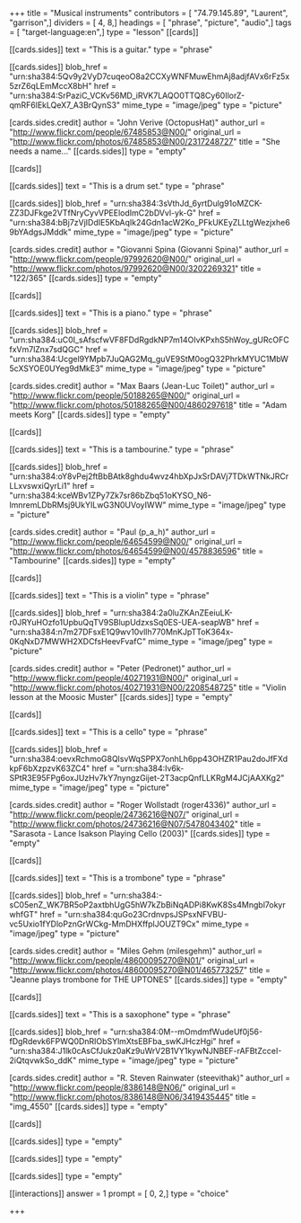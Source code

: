 +++
title = "Musical instruments"
contributors = [ "74.79.145.89", "Laurent", "garrison",]
dividers = [ 4, 8,]
headings = [ "phrase", "picture", "audio",]
tags = [ "target-language:en",]
type = "lesson"
[[cards]]

[[cards.sides]]
text = "This is a guitar."
type = "phrase"

[[cards.sides]]
blob_href = "urn:sha384:5Qv9y2VyD7cuqeoO8a2CCXyWNFMuwEhmAj8adjfAVx6rFz5x5zrZ6qLEmMccX8bH"
href = "urn:sha384:SrPaziC_VCKv56MD_iRVK7LAQO0TTQ8Cy60IlorZ-qmRF6lEkLQeX7_A3BrQynS3"
mime_type = "image/jpeg"
type = "picture"

[cards.sides.credit]
author = "John Verive (OctopusHat)"
author_url = "http://www.flickr.com/people/67485853@N00/"
original_url = "http://www.flickr.com/photos/67485853@N00/2317248727"
title = "She needs a name..."
[[cards.sides]]
type = "empty"

[[cards]]

[[cards.sides]]
text = "This is a drum set."
type = "phrase"

[[cards.sides]]
blob_href = "urn:sha384:3sVthJd_6yrtDulg91oMZCK-ZZ3DJFkge2VTfNryCyvVPEElodImC2bDVvl-yk-G"
href = "urn:sha384:bBj7zVjIDdIE5KbAqIk24Gdn1acW2Ko_PFkUKEyZLLtgWezjxhe69bYAdgsJMddk"
mime_type = "image/jpeg"
type = "picture"

[cards.sides.credit]
author = "Giovanni Spina (Giovanni Spina)"
author_url = "http://www.flickr.com/people/97992620@N00/"
original_url = "http://www.flickr.com/photos/97992620@N00/3202269321"
title = "122/365"
[[cards.sides]]
type = "empty"

[[cards]]

[[cards.sides]]
text = "This is a piano."
type = "phrase"

[[cards.sides]]
blob_href = "urn:sha384:uC0I_sAfscfwVF8FDdRgdkNP7m14OIvKPxhS5hWoy_gURcOFCfxVm7lZnx7sdQGC"
href = "urn:sha384:Ucgel9YMpb7JuQAG2Mq_guVE9StM0ogQ32PhrkMYUC1MbW5cXSYOE0UYeg9dMkE3"
mime_type = "image/jpeg"
type = "picture"

[cards.sides.credit]
author = "Max Baars (Jean-Luc Toilet)"
author_url = "http://www.flickr.com/people/50188265@N00/"
original_url = "http://www.flickr.com/photos/50188265@N00/4860297618"
title = "Adam meets Korg"
[[cards.sides]]
type = "empty"

[[cards]]

[[cards.sides]]
text = "This is a tambourine."
type = "phrase"

[[cards.sides]]
blob_href = "urn:sha384:oY8vPej2ftBbBAtk8ghdu4wvz4hbXpJxSrDAVj7TDkWTNkJRCrLLxvswxiQyrLi1"
href = "urn:sha384:kceWBv1ZPy7Zk7sr86bZbq51oKYSO_N6-lmnremLDbRMsj9UkYILwG3N0UVoyIWW"
mime_type = "image/jpeg"
type = "picture"

[cards.sides.credit]
author = "Paul (p_a_h)"
author_url = "http://www.flickr.com/people/64654599@N00/"
original_url = "http://www.flickr.com/photos/64654599@N00/4578836596"
title = "Tambourine"
[[cards.sides]]
type = "empty"

[[cards]]

[[cards.sides]]
text = "This is a violin"
type = "phrase"

[[cards.sides]]
blob_href = "urn:sha384:2a0luZKAnZEeiuLK-r0JRYuHOzfo1UpbuQqTV9SBlupUdzxsSq0ES-UEA-seapWB"
href = "urn:sha384:n7m27DFsxE1Q9wv10vllh770MnKJpTToK364x-0KqNxD7MWWH2XDCfsHeevFvafC"
mime_type = "image/jpeg"
type = "picture"

[cards.sides.credit]
author = "Peter (Pedronet)"
author_url = "http://www.flickr.com/people/40271931@N00/"
original_url = "http://www.flickr.com/photos/40271931@N00/2208548725"
title = "Violin lesson at the Moosic Muster"
[[cards.sides]]
type = "empty"

[[cards]]

[[cards.sides]]
text = "This is a cello"
type = "phrase"

[[cards.sides]]
blob_href = "urn:sha384:oevxRchmoG8QlsvWqSPPX7onhLh6pp43OHZR1Pau2doJfFXdkpF6bXzpzvK63ZC4"
href = "urn:sha384:Iv6k-SPtR3E95FPg6oxJUzHv7kY7nyngzGijet-2T3acpQnfLLKRgM4JCjAAXKg2"
mime_type = "image/jpeg"
type = "picture"

[cards.sides.credit]
author = "Roger Wollstadt (roger4336)"
author_url = "http://www.flickr.com/people/24736216@N07/"
original_url = "http://www.flickr.com/photos/24736216@N07/5478043402"
title = "Sarasota - Lance Isakson Playing Cello (2003)"
[[cards.sides]]
type = "empty"

[[cards]]

[[cards.sides]]
text = "This is a trombone"
type = "phrase"

[[cards.sides]]
blob_href = "urn:sha384:-sC05enZ_WK7BR5oP2axtbhUgG5hW7kZbBiNqADPi8KwK8Ss4Mngbl7okyrwhfGT"
href = "urn:sha384:quGo23CrdnvpsJSPsxNFVBU-vc5Uxio1fYDloPznGrWCkg-MmDHXffplJOUZT9Cx"
mime_type = "image/jpeg"
type = "picture"

[cards.sides.credit]
author = "Miles Gehm (milesgehm)"
author_url = "http://www.flickr.com/people/48600095270@N01/"
original_url = "http://www.flickr.com/photos/48600095270@N01/465773257"
title = "Jeanne plays trombone for THE UPTONES"
[[cards.sides]]
type = "empty"

[[cards]]

[[cards.sides]]
text = "This is a saxophone"
type = "phrase"

[[cards.sides]]
blob_href = "urn:sha384:0M--mOmdmfWudeUf0j56-fDgRdevk6FPWQ0DnRIObSYlmXtsEBFba_swKJHczHgi"
href = "urn:sha384:J1lk0cAsCfJukz0aKz9uWrV2B1VY1kywNJNBEF-rAFBtZcceI-2iQtqvwkSo_ddK"
mime_type = "image/jpeg"
type = "picture"

[cards.sides.credit]
author = "R. Steven Rainwater (steevithak)"
author_url = "http://www.flickr.com/people/8386148@N06/"
original_url = "http://www.flickr.com/photos/8386148@N06/3419435445"
title = "img_4550"
[[cards.sides]]
type = "empty"

[[cards]]

[[cards.sides]]
type = "empty"

[[cards.sides]]
type = "empty"

[[cards.sides]]
type = "empty"

[[interactions]]
answer = 1
prompt = [ 0, 2,]
type = "choice"

+++
